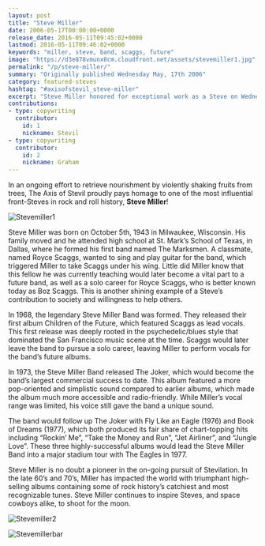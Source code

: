 ```yaml
---
layout: post
title: "Steve Miller"
date: 2006-05-17T00:00:00+0000
release_date: 2016-05-11T09:45:02+0000
lastmod: 2016-05-11T09:46:02+0000
keywords: "miller, steve, band, scaggs, future"
image: "https://d3e878vmunx8cm.cloudfront.net/assets/stevemiller1.jpg"
permalink: "/p/steve-miller/"
summary: "Originally published Wednesday May, 17th 2006"
category: featured-steves
hashtag: "#axisofstevil_steve-miller"
excerpt: "Steve Miller honored for exceptional work as a Steve on Wednesday May, 17th 2006"
contributions:
- type: copywriting
  contributor:
    id: 1
    nickname: Stevil
- type: copywriting
  contributor:
    id: 2
    nickname: Graham
---
```


[id_1]: https://d3e878vmunx8cm.cloudfront.net/assets/stevemiller1.jpg "Stevemiller1"[id_2]: https://d3e878vmunx8cm.cloudfront.net/assets/stevemiller2.jpg "Stevemiller2"[id_3]: https://d3e878vmunx8cm.cloudfront.net/assets/stevemillerbar.jpg "Stevemillerbar"

In an ongoing effort to retrieve nourishment by violently shaking fruits from trees, The Axis of Stevil proudly pays homage to one of the most influential front-Steves in rock and roll history, **Steve Miller**!

![Stevemiller1][id_1]

Steve Miller was born on October 5th, 1943 in Milwaukee, Wisconsin.  His family moved and he attended high school at St. Mark’s School of Texas, in Dallas, where he formed his first band named The Marksmen.  A classmate, named Royce Scaggs, wanted to sing and play guitar for the band, which triggered Miller to take Scaggs under his wing.  Little did Miller know that this fellow he was currently teaching would later become a vital part to a future band, as well as a solo career for Royce Scaggs, who is better known today as Boz Scaggs.  This is another shining example of a Steve’s contribution to society and willingness to help others.

In 1968, the legendary Steve Miller Band was formed.  They released their first album Children of the Future, which featured Scaggs as lead vocals.  This first release was deeply rooted in the psychedelic/blues style that dominated the San Francisco music scene at the time.  Scaggs would later leave the band to pursue a solo career, leaving Miller to perform vocals for the band’s future albums.

In 1973, the Steve Miller Band released The Joker, which would become the band’s largest commercial success to date.  This album featured a more pop-oriented and simplistic sound compared to earlier albums, which made the album much more accessible and radio-friendly.  While Miller’s vocal range was limited, his voice still gave the band a unique sound. 

The band would follow up The Joker with Fly Like an Eagle (1976) and Book of Dreams (1977), which both produced its fair share of chart-topping hits including “Rockin’ Me”, “Take the Money and Run”, “Jet Airliner”, and “Jungle Love”. These three highly-successful albums would lead the Steve Miller Band into a major stadium tour with The Eagles in 1977.

Steve Miller is no doubt a pioneer in the on-going pursuit of Stevilation.  In the late 60’s and 70’s, Miller has impacted the world with triumphant high-selling albums containing some of rock history’s catchiest and most recognizable tunes.  Steve Miller continues to inspire Steves, and space cowboys alike, to shoot for the moon.

![Stevemiller2][id_2]

![Stevemillerbar][id_3]

